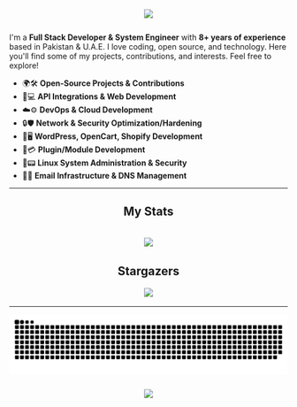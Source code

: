 <h1 align="center">
<img src="https://readme-typing-svg.herokuapp.com?font=Montserrat&weight=700&size=22&duration=3000&pause=1000&color=FED257&center=true&vCenter=true&width=435&lines=Hi,+I'm+Mohsin!;Welcome+to+My+WebSmith+Lore!"/>
</h1>

I'm a **Full Stack Developer & System Engineer** with **8+ years of experience** based in Pakistan & U.A.E. I love coding, open source, and technology. Here you'll find some of my projects, contributions, and interests. Feel free to explore!

- 🌍🛠️ **Open-Source Projects & Contributions**
- 🔗💻 **API Integrations & Web Development**
- ☁️⚙️ **DevOps & Cloud Development**
- 🔒🛡️ **Network & Security Optimization/Hardening**
- 🛒🖥️ **WordPress, OpenCart, Shopify Development**
- 🧩💳 **Plugin/Module Development**
- 🐧📟 **Linux System Administration & Security**
- 📧🌐 **Email Infrastructure & DNS Management**

---

<h2 align="center">My Stats</h2>
<br>
<div align="center">
  <img width="390" src="https://github-readme-stats-salesp07.vercel.app/api?username=mohsinamerriaz&count_private=true&show_icons=true&theme=react&rank_icon=github&border_radius=10"/>
  <br/>
</div>

<h2 align="center">Stargazers</h2>
<p align="center"><img src="https://komarev.com/ghpvc/?username=mohsinamerriaz&color=FED257&style=flat-square&label=Profile+Views&abbreviated=true"/></p>

---

![snake gif](https://raw.githubusercontent.com/Platane/snk/output/github-contribution-grid-snake.svg)

<h3 align="center">
<img src="https://readme-typing-svg.herokuapp.com?font=Montserrat&weight=700&size=22&duration=3000&pause=1000&color=FED257&center=true&vCenter=true&width=435&lines=%F0%9F%9A%80+Always+learning+%26+building!;Get+in+Touch+with+me+on+LinkedIn!"/>
</h3>